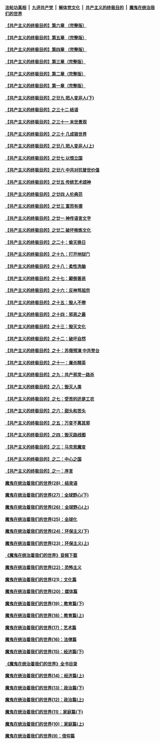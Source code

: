 

####  [法轮功真相](../../../../basic/blob/master/README.md?t=06051401) &nbsp;|&nbsp; [九评共产党](../../../../9ping.md/blob/master/README.md?t=06051401) &nbsp;|&nbsp; [解体党文化](../../../../jtdwh.md/blob/master/README.md?t=06051401)  &nbsp;|&nbsp; [共产主义的终极目的](../../../../gczydzjmd.md/blob/master/README.md?t=06051401) &nbsp;|&nbsp; [魔鬼在统治我们的世界](../../../../mgztzwmdsj.md/blob/master/README.md?t=06051401) 

#### [【共产主义的终极目的】第六章 （完整版）](../pages/nsc422/n11428913.md?t=06051401) 

#### [【共产主义的终极目的】第五章 （完整版）](../pages/nsc422/n11428912.md?t=06051401) 

#### [【共产主义的终极目的】第四章 （完整版）](../pages/nsc422/n11428907.md?t=06051401) 

#### [【共产主义的终极目的】第三章（完整版）](../pages/nsc422/n11428848.md?t=06051401) 

#### [【共产主义的终极目的】第二章（完整版）](../pages/nsc422/n11428831.md?t=06051401) 

#### [【共产主义的终极目的】第一章（完整版）](../pages/nsc422/n11417651.md?t=06051401) 

#### [【共产主义的终极目的】之廿九 把人变非人(下)](../pages/nsc422/n11344140.md?t=06051401) 

#### [【共产主义的终极目的】之三十二 结语](../pages/nsc422/n11360535.md?t=06051401) 

#### [【共产主义的终极目的】之三十一 末世景观](../pages/nsc422/n11351129.md?t=06051401) 

#### [【共产主义的终极目的】之三十 几成狼世界](../pages/nsc422/n11348280.md?t=06051401) 

#### [【共产主义的终极目的】之廿八 把人变非人(上)](../pages/nsc422/n11340492.md?t=06051401) 

#### [【共产主义的终极目的】之廿七 以恨立国](../pages/nsc422/n11336944.md?t=06051401) 

#### [【共产主义的终极目的】之廿六 中共对抗普世价值](../pages/nsc422/n11324785.md?t=06051401) 

#### [【共产主义的终极目的】之廿五 传统艺术颂神](../pages/nsc422/n11296396.md?t=06051401) 

#### [【共产主义的终极目的】之廿四 人伦典范](../pages/nsc422/n11296397.md?t=06051401) 

#### [【共产主义的终极目的】之廿三 富而有德](../pages/nsc422/n11283598.md?t=06051401) 

#### [【共产主义的终极目的】之廿一 神传语言文字](../pages/nsc422/n11263265.md?t=06051401) 

#### [【共产主义的终极目的】之廿二 破坏修炼文化](../pages/nsc422/n11245728.md?t=06051401) 

#### [【共产主义的终极目的】之二十：偷天换日](../pages/nsc422/n11238846.md?t=06051401) 

#### [【共产主义的终极目的】之十九：打开地狱门](../pages/nsc422/n11206376.md?t=06051401) 

#### [【共产主义的终极目的】之十八：柔性洗脑](../pages/nsc422/n11199994.md?t=06051401) 

#### [【共产主义的终极目的】之十七：颠倒善恶](../pages/nsc422/n11179782.md?t=06051401) 

#### [【共产主义的终极目的】之十六：反神骂祖宗](../pages/nsc422/n11166798.md?t=06051401) 

#### [【共产主义的终极目的】之十五：毁人不倦](../pages/nsc422/n11166792.md?t=06051401) 

#### [【共产主义的终极目的】之十四：邪恶之最](../pages/nsc422/n11150249.md?t=06051401) 

#### [【共产主义的终极目的】之十三：毁灭文化](../pages/nsc422/n11135227.md?t=06051401) 

#### [【共产主义的终极目的】之十二：破坏自然](../pages/nsc422/n11135214.md?t=06051401) 

#### [【共产主义的终极目的】之十：苏俄预演 中共登台](../pages/nsc422/n11118424.md?t=06051401) 

#### [【共产主义的终极目的】之十一：屠杀精英](../pages/nsc422/n11118442.md?t=06051401) 

#### [【共产主义的终极目的】之九：共产邪灵一路杀](../pages/nsc422/n11114139.md?t=06051401) 

#### [【共产主义的终极目的】之八：毁灭人类](../pages/nsc422/n11108503.md?t=06051401) 

#### [【共产主义的终极目的】之七：受苦的还是工农](../pages/nsc422/n11101809.md?t=06051401) 

#### [【共产主义的终极目的】之六：甜头和苦头](../pages/nsc422/n11096971.md?t=06051401) 

#### [【共产主义的终极目的】之五：万变不离其邪](../pages/nsc422/n11091285.md?t=06051401) 

#### [【共产主义的终极目的】之四：毁灭路线图](../pages/nsc422/n11086284.md?t=06051401) 

#### [【共产主义的终极目的】之三：马克思魔变](../pages/nsc422/n11061941.md?t=06051401) 

#### [【共产主义的终极目的】之二：中心之国](../pages/nsc422/n11047728.md?t=06051401) 

#### [【共产主义的终极目的】之一：序言](../pages/nsc422/n11086077.md?t=06051401) 

#### [魔鬼在统治着我们的世界(28)：结束语](../pages/nsc422/n10936246.md?t=06051401) 

#### [魔鬼在统治着我们的世界(27)：全球野心(下)](../pages/nsc422/n10928319.md?t=06051401) 

#### [魔鬼在统治着我们的世界(26)：全球野心(上)](../pages/nsc422/n10900318.md?t=06051401) 

#### [魔鬼在统治着我们的世界(25)：全球化](../pages/nsc422/n10788205.md?t=06051401) 

#### [魔鬼在统治着我们的世界(24)：环保主义(下)](../pages/nsc422/n10695307.md?t=06051401) 

#### [魔鬼在统治着我们的世界(23)：环保主义(上)](../pages/nsc422/n10688613.md?t=06051401) 

#### [《魔鬼在统治着我们的世界》音频下载](../pages/nsc422/n10635553.md?t=06051401) 

#### [魔鬼在统治着我们的世界(22)：恐怖主义](../pages/nsc422/n10614727.md?t=06051401) 

#### [魔鬼在统治着我们的世界(21)：文化篇](../pages/nsc422/n10597706.md?t=06051401) 

#### [魔鬼在统治着我们的世界(20)：媒体篇](../pages/nsc422/n10586579.md?t=06051401) 

#### [魔鬼在统治着我们的世界(19)：教育篇(下)](../pages/nsc422/n10564808.md?t=06051401) 

#### [魔鬼在统治着我们的世界(18)：教育篇(上)](../pages/nsc422/n10526970.md?t=06051401) 

#### [魔鬼在统治着我们的世界(17)：艺术篇](../pages/nsc422/n10499093.md?t=06051401) 

#### [魔鬼在统治着我们的世界(16)：法律篇](../pages/nsc422/n10485969.md?t=06051401) 

#### [魔鬼在统治着我们的世界(15)：经济篇(下)](../pages/nsc422/n10469975.md?t=06051401) 

#### [《魔鬼在统治着我们的世界》全书目录](../pages/nsc422/n10464261.md?t=06051401) 

#### [魔鬼在统治着我们的世界(14)：经济篇(上)](../pages/nsc422/n10457370.md?t=06051401) 

#### [魔鬼在统治着我们的世界(13)：政治篇(下)](../pages/nsc422/n10448270.md?t=06051401) 

#### [魔鬼在统治着我们的世界(12)：政治篇(上)](../pages/nsc422/n10444576.md?t=06051401) 

#### [魔鬼在统治着我们的世界(11)：家庭篇(下)](../pages/nsc422/n10440961.md?t=06051401) 

#### [魔鬼在统治着我们的世界(10)：家庭篇(上)](../pages/nsc422/n10435448.md?t=06051401) 

#### [魔鬼在统治着我们的世界(9)：信仰篇](../pages/nsc422/n10432159.md?t=06051401) 

